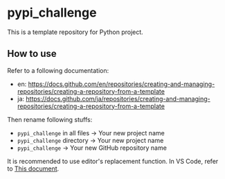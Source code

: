 # pypi_challenge

This is a template repository for Python project.

## How to use
Refer to a following documentation:
- en: https://docs.github.com/en/repositories/creating-and-managing-repositories/creating-a-repository-from-a-template
- ja: https://docs.github.com/ja/repositories/creating-and-managing-repositories/creating-a-repository-from-a-template

Then rename following stuffs:
* `pypi_challenge` in all files -> Your new project name
* `pypi_challenge` directory -> Your new project name
* `pypi_challenge` -> Your new GitHub repository name

It is recommended to use editor's replacement function. In VS Code, refer to [This document](https://code.visualstudio.com/Docs/editor/codebasics#_search-and-replace).
